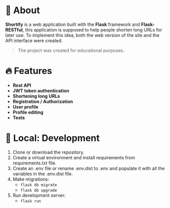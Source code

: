 # 📃 About

**Shortify** is a web application built with the **Flask** framework and **Flask-RESTful**, this application is supposed
to help
people shorten long URLs for later use. To implement this idea, both the web version of the site and the API interface
were created.
> The project was created for educational purposes.

# 🔥 Features

* **Rest API**
* **JWT token authentication**
* **Shortening long URLs**
* **Registration / Authorization**
* **User profile**
* **Profile editing**
* **Tests**

# 💽 Local: Development
1. Clone or download the repository.
2. Create a virtual environment and install requirements from requirements.txt file. 
3. Create an .env file or rename .env.dist to .env and populate it with all the variables in the .env.dist file.
4. Make migrations:
   * `flask db migrate`
   * `flask db upgrade`
5. Run development server:
    * `flask run`
